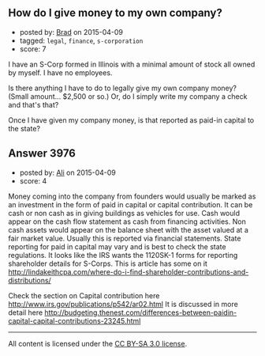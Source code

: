 ## How do I give money to my own company?

- posted by: [Brad](https://stackexchange.com/users/149787/brad) on 2015-04-09
- tagged: `legal`, `finance`, `s-corporation`
- score: 7

I have an S-Corp formed in Illinois with a minimal amount of stock all owned by myself.  I have no employees.

Is there anything I have to do to legally give my own company money?  (Small amount... $2,500 or so.)  Or, do I simply write my company a check and that's that?

Once I have given my company money, is that reported as paid-in capital to the state?


## Answer 3976

- posted by: [Ali](https://stackexchange.com/users/2815644/ali) on 2015-04-09
- score: 4

Money coming into the company from founders would usually be marked as an investment in the form of paid in capital or capital contribution. It can be cash or non cash as in giving buildings as vehicles for use. Cash would appear on the cash flow statement as cash from financing activities. Non cash assets would appear on the balance sheet with the asset valued at a fair market value. Usually this is reported via financial statements. State reporting for paid in capital may vary and is best to check the state regulations. It looks like the IRS wants the 1120SK-1 forms for reporting shareholder details for S-Corps. This is article has some on it http://lindakeithcpa.com/where-do-i-find-shareholder-contributions-and-distributions/

Check the section on Capital contribution here http://www.irs.gov/publications/p542/ar02.html It is discussed in more detail here http://budgeting.thenest.com/differences-between-paidin-capital-capital-contributions-23245.html



---

All content is licensed under the [CC BY-SA 3.0 license](https://creativecommons.org/licenses/by-sa/3.0/).
